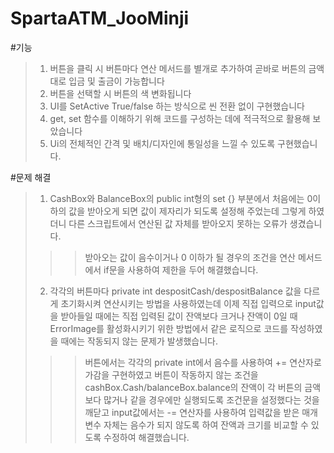 # SpartaATM_JooMinji

#기능

> 1. 버튼을 클릭 시 버튼마다 연산 메서드를 별개로 추가하여 곧바로 버튼의 금액대로 입금 및 출금이 가능합니다
> 2. 버튼을 선택할 시 버튼의 색 변화됩니다
> 3. UI를 SetActive True/false 하는 방식으로 씬 전환 없이 구현했습니다
> 4. get, set 함수를 이해하기 위해 코드를 구성하는 데에 적극적으로 활용해 보았습니다
> 5. Ui의 전체적인 간격 및 배치/디자인에 통일성을 느낄 수 있도록 구현했습니다.


#문제 해결

> 1. CashBox와 BalanceBox의 public int형의 set {} 부분에서 처음에는 0이하의 값을 받아오게 되면 값이 제자리가 되도록 설정해 주었는데 그렇게 하였더니 다른 스크립트에서 연산된 값 자체를 받아오지 못하는 오류가 생겼습니다.
> >> 받아오는 값이 음수이거나 0 이하가 될 경우의 조건을 연산 메서드에서 if문을 사용하여 제한을 두어 해결했습니다.
> 2. 각각의 버튼마다 private int despositCash/despositBalance 값을 다르게 초기화시켜 연산시키는 방법을 사용하였는데 이제 직접 입력으로 input값을 받아들일 때에는 직접 입력된 값이 잔액보다 크거나 잔액이 0일 때 ErrorImage를 활성화시키기 위한 방법에서 같은 로직으로 코드를 작성하였을 때에는 작동되지 않는 문제가 발생했습니다.
> >> 버튼에서는 각각의 private int에서 음수를 사용하여 += 연산자로 가감을 구현하였고 버튼이 작동하지 않는 조건을 cashBox.Cash/balanceBox.balance의 잔액이 각 버튼의 금액보다 많거나 같을 경우에만 실행되도록 조건문을 설정했다는 것을 깨닫고 input값에서는 -= 연산자를 사용하여 입력값을 받은 매개변수 자체는 음수가 되지 않도록 하여 잔액과 크기를 비교할 수 있도록 수정하여 해결했습니다.

